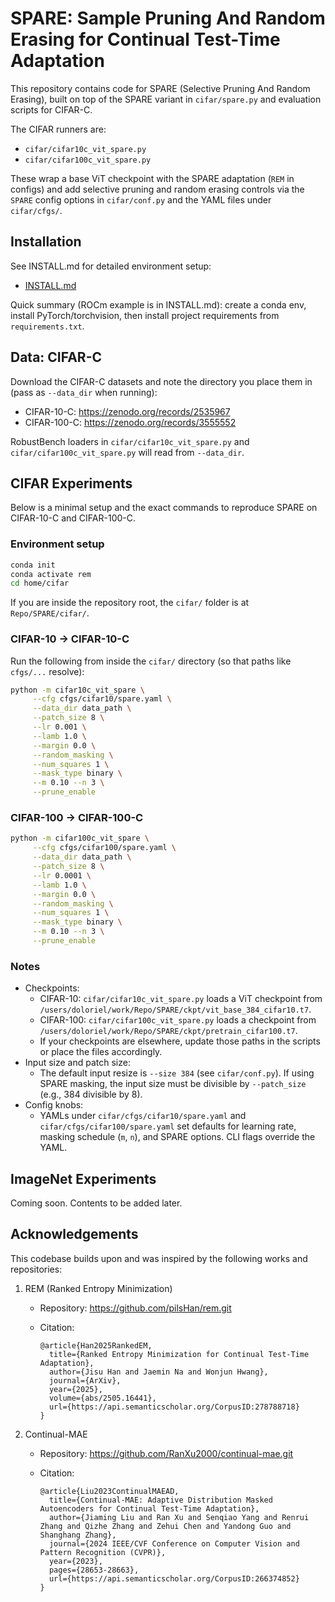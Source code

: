 # SPARE: Sample Pruning And Random Erasing for Continual Test-Time Adaptation

This repository contains code for SPARE (Selective Pruning And Random Erasing), built on top of the SPARE variant in `cifar/spare.py` and evaluation scripts for CIFAR-C.

The CIFAR runners are:
- `cifar/cifar10c_vit_spare.py`
- `cifar/cifar100c_vit_spare.py`

These wrap a base ViT checkpoint with the SPARE adaptation (`REM` in configs) and add selective pruning and random erasing controls via the `SPARE` config options in `cifar/conf.py` and the YAML files under `cifar/cfgs/`.

## Installation

See INSTALL.md for detailed environment setup:
- [INSTALL.md](INSTALL.md)

Quick summary (ROCm example is in INSTALL.md): create a conda env, install PyTorch/torchvision, then install project requirements from `requirements.txt`.

## Data: CIFAR-C

Download the CIFAR-C datasets and note the directory you place them in (pass as `--data_dir` when running):
- CIFAR-10-C: https://zenodo.org/records/2535967
- CIFAR-100-C: https://zenodo.org/records/3555552

RobustBench loaders in `cifar/cifar10c_vit_spare.py` and `cifar/cifar100c_vit_spare.py` will read from `--data_dir`.

## CIFAR Experiments

Below is a minimal setup and the exact commands to reproduce SPARE on CIFAR-10-C and CIFAR-100-C.

### Environment setup

```bash
conda init
conda activate rem
cd home/cifar
```

If you are inside the repository root, the `cifar/` folder is at `Repo/SPARE/cifar/`.

### CIFAR-10 → CIFAR-10-C

Run the following from inside the `cifar/` directory (so that paths like `cfgs/...` resolve):

```bash
python -m cifar10c_vit_spare \
     --cfg cfgs/cifar10/spare.yaml \
     --data_dir data_path \
     --patch_size 8 \
     --lr 0.001 \
     --lamb 1.0 \
     --margin 0.0 \
     --random_masking \
     --num_squares 1 \
     --mask_type binary \
     --m 0.10 --n 3 \
     --prune_enable
```

### CIFAR-100 → CIFAR-100-C

```bash
python -m cifar100c_vit_spare \
     --cfg cfgs/cifar100/spare.yaml \
     --data_dir data_path \
     --patch_size 8 \
     --lr 0.0001 \
     --lamb 1.0 \
     --margin 0.0 \
     --random_masking \
     --num_squares 1 \
     --mask_type binary \
     --m 0.10 --n 3 \
     --prune_enable
```

### Notes

- Checkpoints:
  - CIFAR-10: `cifar/cifar10c_vit_spare.py` loads a ViT checkpoint from `/users/doloriel/work/Repo/SPARE/ckpt/vit_base_384_cifar10.t7`.
  - CIFAR-100: `cifar/cifar100c_vit_spare.py` loads a checkpoint from `/users/doloriel/work/Repo/SPARE/ckpt/pretrain_cifar100.t7`.
  - If your checkpoints are elsewhere, update those paths in the scripts or place the files accordingly.
- Input size and patch size:
  - The default input resize is `--size 384` (see `cifar/conf.py`). If using SPARE masking, the input size must be divisible by `--patch_size` (e.g., 384 divisible by 8).
- Config knobs:
  - YAMLs under `cifar/cfgs/cifar10/spare.yaml` and `cifar/cfgs/cifar100/spare.yaml` set defaults for learning rate, masking schedule (`m`, `n`), and SPARE options. CLI flags override the YAML.

## ImageNet Experiments

Coming soon. Contents to be added later.

## Acknowledgements

This codebase builds upon and was inspired by the following works and repositories:

1. REM (Ranked Entropy Minimization)
   - Repository: https://github.com/pilsHan/rem.git
   - Citation:
     
     ```text
     @article{Han2025RankedEM,
       title={Ranked Entropy Minimization for Continual Test-Time Adaptation},
       author={Jisu Han and Jaemin Na and Wonjun Hwang},
       journal={ArXiv},
       year={2025},
       volume={abs/2505.16441},
       url={https://api.semanticscholar.org/CorpusID:278788718}
     }
     ```

2. Continual-MAE
   - Repository: https://github.com/RanXu2000/continual-mae.git
   - Citation:
     
     ```text
     @article{Liu2023ContinualMAEAD,
       title={Continual-MAE: Adaptive Distribution Masked Autoencoders for Continual Test-Time Adaptation},
       author={Jiaming Liu and Ran Xu and Senqiao Yang and Renrui Zhang and Qizhe Zhang and Zehui Chen and Yandong Guo and Shanghang Zhang},
       journal={2024 IEEE/CVF Conference on Computer Vision and Pattern Recognition (CVPR)},
       year={2023},
       pages={28653-28663},
       url={https://api.semanticscholar.org/CorpusID:266374852}
     }
     ```